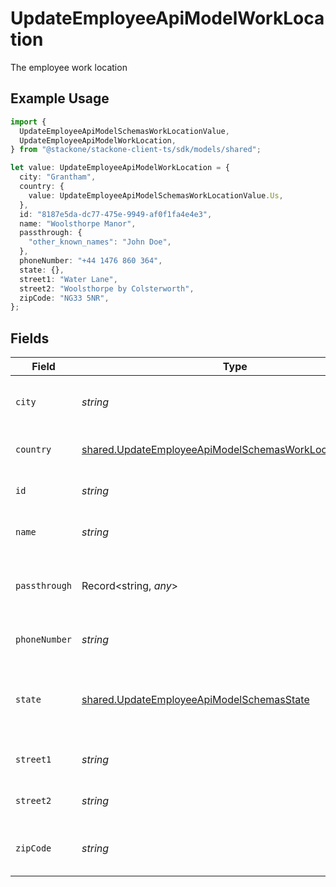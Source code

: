 # UpdateEmployeeApiModelWorkLocation

The employee work location

## Example Usage

```typescript
import {
  UpdateEmployeeApiModelSchemasWorkLocationValue,
  UpdateEmployeeApiModelWorkLocation,
} from "@stackone/stackone-client-ts/sdk/models/shared";

let value: UpdateEmployeeApiModelWorkLocation = {
  city: "Grantham",
  country: {
    value: UpdateEmployeeApiModelSchemasWorkLocationValue.Us,
  },
  id: "8187e5da-dc77-475e-9949-af0f1fa4e4e3",
  name: "Woolsthorpe Manor",
  passthrough: {
    "other_known_names": "John Doe",
  },
  phoneNumber: "+44 1476 860 364",
  state: {},
  street1: "Water Lane",
  street2: "Woolsthorpe by Colsterworth",
  zipCode: "NG33 5NR",
};
```

## Fields

| Field                                                                                                                                     | Type                                                                                                                                      | Required                                                                                                                                  | Description                                                                                                                               | Example                                                                                                                                   |
| ----------------------------------------------------------------------------------------------------------------------------------------- | ----------------------------------------------------------------------------------------------------------------------------------------- | ----------------------------------------------------------------------------------------------------------------------------------------- | ----------------------------------------------------------------------------------------------------------------------------------------- | ----------------------------------------------------------------------------------------------------------------------------------------- |
| `city`                                                                                                                                    | *string*                                                                                                                                  | :heavy_minus_sign:                                                                                                                        | The city where the location is situated                                                                                                   | Grantham                                                                                                                                  |
| `country`                                                                                                                                 | [shared.UpdateEmployeeApiModelSchemasWorkLocationCountry](../../../sdk/models/shared/updateemployeeapimodelschemasworklocationcountry.md) | :heavy_minus_sign:                                                                                                                        | The country code                                                                                                                          |                                                                                                                                           |
| `id`                                                                                                                                      | *string*                                                                                                                                  | :heavy_minus_sign:                                                                                                                        | Unique identifier                                                                                                                         | 8187e5da-dc77-475e-9949-af0f1fa4e4e3                                                                                                      |
| `name`                                                                                                                                    | *string*                                                                                                                                  | :heavy_minus_sign:                                                                                                                        | The name of the location                                                                                                                  | Woolsthorpe Manor                                                                                                                         |
| `passthrough`                                                                                                                             | Record<string, *any*>                                                                                                                     | :heavy_minus_sign:                                                                                                                        | Value to pass through to the provider                                                                                                     | {<br/>"other_known_names": "John Doe"<br/>}                                                                                               |
| `phoneNumber`                                                                                                                             | *string*                                                                                                                                  | :heavy_minus_sign:                                                                                                                        | The phone number of the location                                                                                                          | +44 1476 860 364                                                                                                                          |
| `state`                                                                                                                                   | [shared.UpdateEmployeeApiModelSchemasState](../../../sdk/models/shared/updateemployeeapimodelschemasstate.md)                             | :heavy_minus_sign:                                                                                                                        | The ISO3166-2 sub division where the location is situated                                                                                 | GB-LIN                                                                                                                                    |
| `street1`                                                                                                                                 | *string*                                                                                                                                  | :heavy_minus_sign:                                                                                                                        | The first line of the address                                                                                                             | Water Lane                                                                                                                                |
| `street2`                                                                                                                                 | *string*                                                                                                                                  | :heavy_minus_sign:                                                                                                                        | The second line of the address                                                                                                            | Woolsthorpe by Colsterworth                                                                                                               |
| `zipCode`                                                                                                                                 | *string*                                                                                                                                  | :heavy_minus_sign:                                                                                                                        | The ZIP code/Postal code of the location                                                                                                  | NG33 5NR                                                                                                                                  |